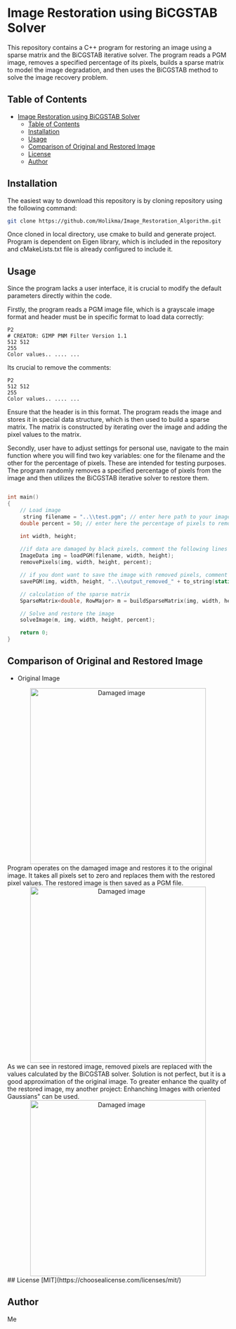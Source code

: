 # Image Restoration using BiCGSTAB Solver
This repository contains a C++ program for restoring an image using a sparse matrix and the BiCGSTAB iterative solver. The program reads a PGM image, removes a specified percentage of its pixels, builds a sparse matrix to model the image degradation, and then uses the BiCGSTAB method to solve the image recovery problem.

## Table of Contents
- [Image Restoration using BiCGSTAB Solver](#image-restoration-using-bicgstab-solver)
  - [Table of Contents](#table-of-contents)
  - [Installation](#installation)
  - [Usage](#usage)
  - [Comparison of Original and Restored Image](#comparison-of-original-and-restored-image)
  - [License](#license)
  - [Author](#author)


## Installation

The easiest way to download this repository is by cloning repository using the following command:
```bash
git clone https://github.com/Holikma/Image_Restoration_Algorithm.git
```
Once cloned in local directory, use cmake to build and generate project. Program is dependent on Eigen library, which is included in the repository and cMakeLists.txt file is already configured to include it.

## Usage

 Since the program lacks a user interface, it is crucial to modify the default parameters directly within the code.

Firstly, the program reads a PGM image file, which is a grayscale image format and header must be in specific format to load data correctly:
```
P2
# CREATOR: GIMP PNM Filter Version 1.1
512 512
255
Color values.. .... ... 
```
Its crucial to remove the comments:

```
P2
512 512
255
Color values.. .... ... 
```
Ensure that the header is in this format. The program reads the image and stores it in special data structure, which is then used to build a sparse matrix. The matrix is constructed by iterating over the image and adding the pixel values to the matrix.

Secondly, user have to adjust settings for personal use, navigate to the main function where you will find two key variables: one for the filename and the other for the percentage of pixels. These are intended for testing purposes. The program randomly removes a specified percentage of pixels from the image and then utilizes the BiCGSTAB iterative solver to restore them.

```cpp

int main()
{
    // Load image
     string filename = "..\\test.pgm"; // enter here path to your image
    double percent = 50; // enter here the percentage of pixels to remove if testing

    int width, height;
    
    //if data are damaged by black pixels, comment the following lines
    ImageData img = loadPGM(filename, width, height);
    removePixels(img, width, height, percent);

    // if you dont want to save the image with removed pixels, comment the following line
    savePGM(img, width, height, "..\\output_removed_" + to_string(static_cast<int>(percent)) + ".pgm");

    // calculation of the sparse matrix
    SparseMatrix<double, RowMajor> m = buildSparseMatrix(img, width, height);

    // Solve and restore the image
    solveImage(m, img, width, height, percent);

    return 0;
}
```

## Comparison of Original and Restored Image

- Original Image
<div align="center">
  
 <img src="https://github.com/user-attachments/assets/6f9ae950-bd8b-428b-8685-ee393b443314" width="400px" alt="Damaged image">

<div align="left">
Program operates on the damaged image and restores it to the original image. It takes all pixels set to zero and replaces them with the restored pixel values. The restored image is then saved as a PGM file.
  
<div align="center">
<img src="https://github.com/user-attachments/assets/45c47556-d524-4a3e-82a9-c3ee791f99be" width="400px" alt="Damaged image">

<div align="left">
As we can see in restored image, removed pixels are replaced with the values calculated by the BiCGSTAB solver. Solution is not perfect, but it is a good approximation of the original image.
To greater enhance the quality of the restored image, my another project: Enhanching Images with oriented Gaussians" can be used.
  
<div align="center" width="200px" height="200px">
  
<img src="https://github.com/user-attachments/assets/d7f93330-cd34-4449-b36e-13a0cfe1ea8a" width="400px" alt="Damaged image">

<div align="left">
## License
[MIT](https://choosealicense.com/licenses/mit/)

## Author
 Me
